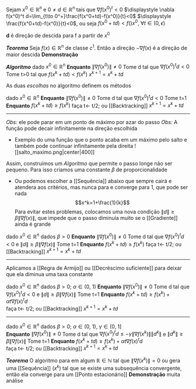 Sejam $x^0 \in \mathbb{R}^n$ e $0\neq d\in \mathbb{R}^n$ tais que $\nabla f(x^0 )^t <0$
$\displaystyle \nabla f(x^0)^t d=\lim_{t\to 0^+}\frac{f(x^0+td)-f(x^0)}{t}<0$
$\displaystyle \frac{f(x^0+td)-f(x^0)}{t}<0$, ou seja $f(x^0+td)<f()x^0,~\forall t\in (0,\epsilon)$

**d** é direção de descida para f a partir de $x^0$

***Teorema*** 
	Seja $f(x)\in \mathbb{R}^n$ de classe $c^1$. Então a direção $-\nabla f(x)$ é a direção de maior descida
	**Demonstração**
	
***Algoritmo***
dado $x^0 \in \mathbb{R}^n$
**Enquanto** $\|\nabla f(x^0)\|\neq 0$ 
	Tome d tal que $\nabla f(x^0)^td<0$
	Tome t>0 tal que $f(x^k+td)<f(x^k)$
	$x^{k+1}=x^k+td$

As duas _escolhas_ no algoritmo definem os métodos

dado $x^0 \in \mathbb{R}^n$
**Enquanto** $\|\nabla f(x^0)\|\neq 0$ 
	Tome d tal que $\nabla f(x^0)^td<0$
	Tome t=1
	**Enquanto** $f(x^k+td)\geq f(x^k)$
		faça t<- t/2; ou [[Backtracking]]
	$x^{k+1}=x^k+td$

---
_Obs:_ ele pode parar em um ponto de máximo por azar do passo
_Obs:_ A função pode decair infinitamente na direção escolhida
- Exemplo do uma função que o ponto acaba em um máximo pelo salto e também pode continuar infinitamente pela direita
![[salto_maximo.png|center|400]]

Assim, construímos um *Algoritmo* que permite o passo longe não ser pequeno. Para isso criamos uma constante $\beta$ de proporcionalidade
- Ou podemos escolher a [[Sequência]] abaixo que sempre cairá e atendera aos critérios, mas nunca para e converge para 1, que pode ser nada $$x^k=1+\frac{1}{k}$$
Para evitar estes problemas, colocamos uma nova condição $\|d\|\geq \beta \|\nabla f(x)\|$, que impede que o passo diminuía muito se o [[Gradiente]] ainda é grande

dado $x^0 \in \mathbb{R}^n$ 
dados $\beta >0$
**Enquanto** $\|\nabla f(x^0)\|\neq 0$ 
	Tome d tal que $\nabla f(x^0)^td<0$ e $\|d\|\geq \beta \| \nabla f(x)\|$ 
	Tome t=1
	**Enquanto** $f(x^k+td)\geq f(x^k)$
		faça t<- t/2; ou [[Backtracking]]
	$x^{k+1}=x^k+td$

---
Aplicamos a [[Regra de Armijo]] ou [[Decréscimo suficiente]] para deixar que ela diminua uma taxa constante

dado $x^0 \in \mathbb{R}^n$ 
dados $\beta >0;~\alpha\in (0, ~1)$ 
**Enquanto** $\|\nabla f(x^0)\|\neq 0$ 
	Tome d tal que $\nabla f(x^0)^td<0$ e $\|d\|\geq \beta \| \nabla f(x)\|$ 
	Tome t=1
	**Enquanto** $f(x^k+td)\geq f(x^k)+\alpha t \nabla f(x)^td$  
		faça t<- t/2; ou [[Backtracking]]
	$x^{k+1}=x^k+td$

---
dado $x^0 \in \mathbb{R}^n$ 
dados $\beta >0;~\alpha\in (0, ~1),~\gamma \in (0,~1]$  
**Enquanto** $\|\nabla f(x^0)\|\neq 0$ 
	Tome d tal que $\nabla f(x^0)^td \leq -\gamma \| \nabla f(x^k)\|\|d^k\|$ e $\|d^k\|\geq \beta \| \nabla f(x)\|$ 
	Tome t=1
	**Enquanto** $f(x^k+td)\geq f(x^k)+\alpha t \nabla f(x)^td$  
		faça t<- t/2; ou [[Backtracking]]
	$x^{k+1}=x^k+td$

***Teorema***
	O algoritmo para em algum $\mathbb{R}\in \mathbb{N}$ tal que $\|\nabla f(x^k)\|=0$ ou gera uma [[Sequência]] $(x^k)$ tal que se existe uma subsequência convergente, então ela converge para um [[Ponto estacionário]]
	**Demonstração**
	muita análise
